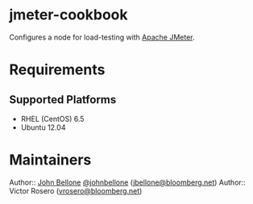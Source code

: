 jmeter-cookbook
===============
Configures a node for load-testing with [Apache JMeter][3].

# Requirements

## Supported Platforms
- RHEL (CentOS) 6.5
- Ubuntu 12.04

# Maintainers

Author:: [John Bellone][1] [@johnbellone][2] (<jbellone@bloomberg.net>)
Author:: Victor Rosero (<vrosero@bloomberg.net>)

[1]: https://github.com/johnbellone
[2]: https://twitter.com/johnbellone
[3]: http://jmeter.apache.org/
